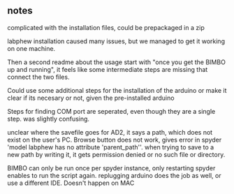 ## notes

complicated with the installation files, could be prepackaged in a zip

labphew installation caused many issues, but we managed to get it working on one machine.

Then a second readme about the usage start with "once you get the BIMBO up and running", it feels like some intermediate steps are missing that connect the two files.

Could use some additional steps for the installation of the arduino or make it clear if its necesary or not, given the pre-installed arduino

Steps for finding COM port are seperated, even though they are a single step. was slightly confusing.

unclear where the savefile goes for AD2, it says a path, which does not exist on the user's PC. Browse button does not work, gives error in spyder 'model labphew has no attribute 'parent_path''.
when trying to save to a new path by writing it, it gets permission denied or no such file or directory.

BIMBO can only be run once per spyder instance, only restarting spyder enables to run the script again.
replugging arduino does the job as well, or use a different IDE. Doesn't happen on MAC

